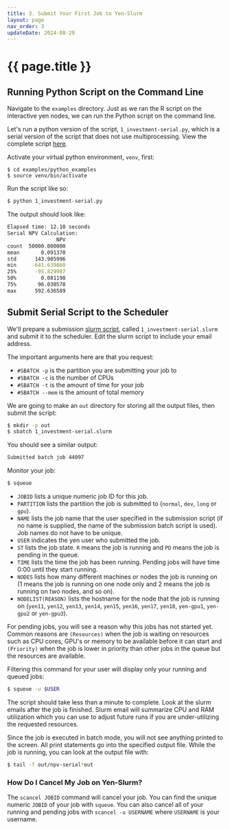```yaml
---
title: 3. Submit Your First Job to Yen-Slurm
layout: page
nav_order: 3
updateDate: 2024-08-29
---
```


# {{ page.title }}


## Running Python Script on the Command Line 
Navigate to the `examples` directory. Just as we ran the R script on the interactive yen nodes, we can run the Python script on the command line.  

Let's run a python version of the script, `1_investment-serial.py`, which is a serial version of the script that does not use multiprocessing.  View the complete script [here](https://github.com/gsbdarc/rf_bootcamp_2024/blob/main/examples/python_examples/1_investment-serial.py).

Activate your virtual python environment, `venv`, first:

```
$ cd examples/python_examples
$ source venv/bin/activate
```

Run the script like so: 
```bash
$ python 1_investment-serial.py
```

The output should look like:
```bash
Elapsed time: 12.10 seconds
Serial NPV Calculation:
                NPV
count  50000.000000
mean       0.091370
std      143.905996
min     -641.639860
25%      -95.829987
50%        0.081198
75%       96.030578
max      592.636589
```

## Submit Serial Script to the Scheduler

We'll prepare a submission [slurm script](https://github.com/gsbdarc/rf_bootcamp_2024/blob/main/examples/python_examples/1_investment-serial.slurm), called `1_investment-serial.slurm` and submit it to the scheduler. Edit the slurm script to include
your email address.

The important arguments here are that you request:
* `#SBATCH -p` is the partition you are submitting your job to 
* `#SBATCH -c` is the number of CPUs
* `#SBATCH -t` is the amount of time for your job
* `#SBATCH --mem` is the amount of total memory


We are going to make an `out` directory for storing all the output files, then submit the script:

```bash
$ mkdir -p out
$ sbatch 1_investment-serial.slurm
```

You should see a similar output:

```bash
Submitted batch job 44097
```

Monitor your job:
```bash
$ squeue
```

- `JOBID` lists a unique numeric job ID for this job.
- `PARTITION` lists the partition the job is submitted to (`normal`, `dev`, `long` or `gpu`).
- `NAME` lists the job name that the user specified in the submission script (if no name is supplied,
the name of the submission batch script is used). Job names do not have to be unique.
- `USER` indicates the yen user who submitted the job.
- `ST` lists the job state. `R` means the job is running and `PD` means the job is pending in the queue.
- `TIME` lists the time the job has been running. Pending jobs will have time 0:00 until they start running.
- `NODES` lists how many different machines or nodes the job is running on (1 means the job is running on one node only and 2 means the job is running on two nodes, and so on).
- `NODELIST(REASON)` lists the hostname for the node that the job is running on (`yen11`, `yen12`, `yen13`, `yen14`, `yen15`, `yen16`, `yen17`, `yen18`, `yen-gpu1`, `yen-gpu2` or `yen-gpu3`).


For pending jobs, you will see a reason why this jobs has not started yet. Common reasons are `(Resources)` when the job is waiting on resources
such as CPU cores, GPU's or memory to be available before it can start and `(Priority)` when the job is lower in priority than other jobs in the queue
but the resources are available.

Filtering this command for your user will display only your running and queued jobs:

```bash
$ squeue -u $USER
```


The script should take less than a minute to complete. Look at the slurm emails after the job is finished. Slurm email will summarize CPU and RAM utilization which you can use to adjust future runs if you are under-utilizing the requested resources. 

Since the job is executed in batch mode, you will not see anything printed to the screen. All print statements go into the specified output file. While the job is running, you can look at the output file with:

```bash
$ tail -f out/npv-serial*out
```

### How Do I Cancel My Job on Yen-Slurm?

The `scancel JOBID` command will cancel your job.  You can find the unique numeric `JOBID` of your job with `squeue`.
You can also cancel all of your running and pending jobs with `scancel -u USERNAME` where `USERNAME` is your username.

